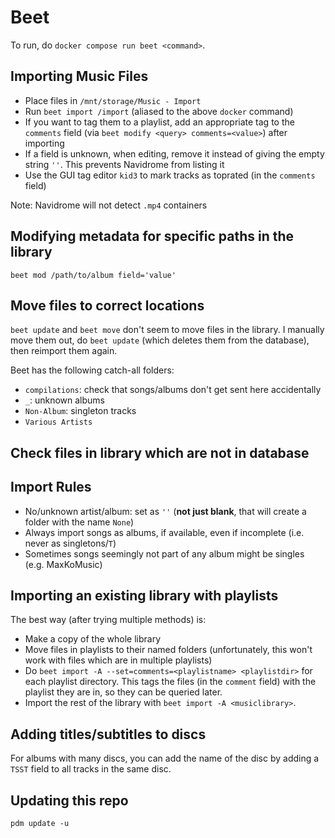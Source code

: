 # Beet

To run, do `docker compose run beet <command>`.

## Importing Music Files

- Place files in `/mnt/storage/Music - Import`
- Run `beet import /import` (aliased to the above `docker` command)
- If you want to tag them to a playlist, add an appropriate tag to the `comments` field (via `beet modify <query> comments=<value>`) after importing
- If a field is unknown, when editing, remove it instead of giving the empty string `''`. This prevents Navidrome from listing it
- Use the GUI tag editor `kid3` to mark tracks as toprated (in the `comments` field)

Note: Navidrome will not detect `.mp4` containers

## Modifying metadata for specific paths in the library

`beet mod /path/to/album field='value'`

## Move files to correct locations

`beet update` and `beet move` don't seem to move files in the library. I manually move them out, do `beet update` (which deletes them from the database), then reimport them again.

Beet has the following catch-all folders:

- `compilations`: check that songs/albums don't get sent here accidentally
- `_`: unknown albums
- `Non-Album`: singleton tracks
- `Various Artists`

## Check files in library which are not in database

## Import Rules

- No/unknown artist/album: set as `''` (**not just blank**, that will create a folder with the name `None`)
- Always import songs as albums, if available, even if incomplete (i.e. never as singletons/`T`)
- Sometimes songs seemingly not part of any album might be singles (e.g. MaxKoMusic)

## Importing an existing library with playlists

The best way (after trying multiple methods) is:

- Make a copy of the whole library
- Move files in playlists to their named folders (unfortunately, this won't work with files which are in multiple playlists)
- Do `beet import -A --set=comments=<playlistname> <playlistdir>` for each playlist directory. This tags the files (in the `comment` field) with the playlist they are in, so they can be queried later.
- Import the rest of the library with `beet import -A <musiclibrary>`.

## Adding titles/subtitles to discs

For albums with many discs, you can add the name of the disc by adding a `TSST` field to all tracks in the same disc.

## Updating this repo

`pdm update -u`